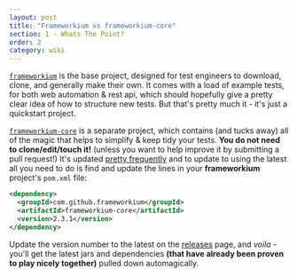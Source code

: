 ```yaml
---
layout: post
title: "Frameworkium vs frameworkium-core"
section: 1 - Whats The Point?
order: 2
category: wiki
---
```

[`frameworkium`](https://github.com/Frameworkium/frameworkium) is the base project, designed for test engineers to download, clone, and generally make their own. It comes with a load of example tests, for both web automation & rest api, which should hopefully give a pretty clear idea of how to structure new tests. But that's pretty much it - it's just a quickstart project.

[`frameworkium-core`](https://github.com/Frameworkium/frameworkium-core) is a separate project, which contains (and tucks away) all of the magic that helps to simplify & keep tidy your tests. **You do not need to clone/edit/touch it!** (unless you want to help improve it by submitting a pull request!)
It's updated [pretty frequently](https://github.com/Frameworkium/frameworkium-core/releases) and to update to using the latest all you need to do is find and update the lines in your **frameworkium** project's `pom.xml` file:

``` xml
<dependency>
  <groupId>com.github.frameworkium</groupId>
  <artifactId>frameworkium-core</artifactId>
  <version>2.3.1</version>
</dependency>
```

Update the version number to the latest on the [releases](https://github.com/Frameworkium/frameworkium-core/releases) page, and _voila_ - you'll get the latest jars and dependencies **(that have already been proven to play nicely together)** pulled down automagically.
